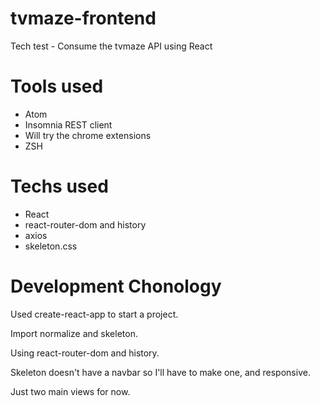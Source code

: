 # tvmaze-frontend
Tech test - Consume the tvmaze API using React

# Tools used
- Atom 
- Insomnia REST client
- Will try the chrome extensions
- ZSH

# Techs used
- React
- react-router-dom and history
- axios
- skeleton.css

# Development Chonology

Used create-react-app to start a project. 

Import normalize and skeleton.

Using react-router-dom and history. 

Skeleton doesn't have a navbar so I'll have to make one, and responsive. 

Just two main views for now. 